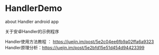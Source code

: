 # HandlerDemo
about Handler android app

关于安卓Handler的示例程序

Handler使用方法教程 ： https://juejin.im/post/5e2c04ee6fb9a02ffa6a9323
Handler原理分析：https://juejin.im/post/5e2bfd15e51d454d94423399

